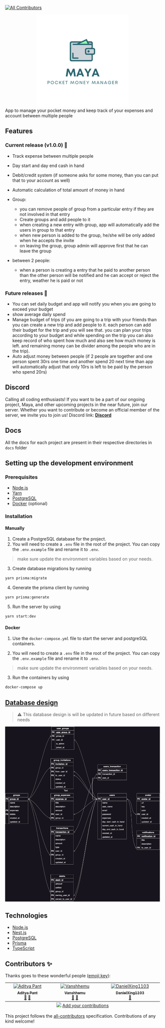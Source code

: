 <!-- ALL-CONTRIBUTORS-BADGE:START - Do not remove or modify this section -->

[![All Contributors](https://img.shields.io/badge/all_contributors-3-orange.svg?style=flat-square)](#contributors-)

<!-- ALL-CONTRIBUTORS-BADGE:END -->

<div align="center">
<img alt="logo" height="300" width="300" src="./assets/logos/full.png" />
</div>
App to manage your pocket money and keep track of your expenses and account between multiple people

## Features

### Current release (v1.0.0) 🏃

-   Track expense between multiple people
-   Day start and day end cash in hand
-   Debit/credit system (if someone asks for some money, than you can put that to your account as well)
-   Automatic calculation of total amount of money in hand

-   Group:
    -   you can remove people of group from a particular entry if they are not involved in that entry
    -   Create groups and add people to it
    -   when creating a new entry with group, app will automatically add the users in group to that entry
    -   when new person is added to the group, he/she will be only added when he accepts the invite
    -   on leaving the group, group admin will approve first that he can leave the group
-   between 2 people:
    -   when a person is creating a entry that he paid to another person than the other person will be notified and he can accept or reject the entry, weather he is paid or not

### Future releases 🚀

-   You can set daily budget and app will notify you when you are going to exceed your budget
-   show average daily spend
-   Manage budget of trips
    (if you are going to a trip with your friends than you can create a new trip and add people to it.
    each person can add their budget for the trip and you will see that. you can plan your trips according to your budget and while spending on the trip you can also keep record of who spent how much and also see how much money is left. and remaining money can be divider among the people who are in the trip).
-   Auto adjust money between people (if 2 people are together and one person spent 30rs one time and another spend 20 next time than app will automatically adjust that only 10rs is left to be paid by the person who spend 20rs)

## Discord

Calling all coding enthusiasts! If you want to be a part of our ongoing project, Maya, and other upcoming projects in the near future, join our server. Whether you want to contribute or become an official member of the server, we invite you to join us! Discord link: **[Discord](https://discord.com/invite/A2GdYbwAnw)**

## Docs

All the docs for each project are present in their respective directories in `docs` folder

## Setting up the development environment

### Prerequisites

-   [Node.js](https://nodejs.org/en/)
-   [Yarn](https://yarnpkg.com/)
-   [PostgreSQL](https://www.postgresql.org/)
-   [Docker](https://www.docker.com/) (optional)

### Installation

#### Manually

1. Create a PostgreSQL database for the project.
2. You will need to create a `.env` file in the root of the project. You can copy the `.env.example` file and rename it to `.env`.

> make sure update the environment variables based on your needs.

3. Create database migrations by running

```bash
yarn prisma:migrate
```

4. Generate the prisma client by running

```bash
yarn prisma:generate
```

5. Run the server by using

```bash
yarn start:dev
```

#### Docker

1. Use the `docker-compose.yml` file to start the server and postgreSQL containers.

2. You will need to create a `.env` file in the root of the project. You can copy the `.env.example` file and rename it to `.env`.

> make sure update the environment variables based on your needs.

3. Run the containers by using

```bash
docker-compose up
```

## [Database design](https://tinyurl.com/2cz8mf74)

> :warning:
> This database design is will be updated in future based on different needs

![db design](./docs/database/db-design.png)

## Technologies

-   [Node.js](https://nodejs.org/en/)
-   [Nest.js](https://nestjs.com/)
-   [PostgreSQL](https://www.postgresql.org/)
-   [Prisma](https://www.prisma.io/)
-   [TypeScript](https://www.typescriptlang.org/)

## Contributors ✨

Thanks goes to these wonderful people ([emoji key](https://allcontributors.org/docs/en/emoji-key)):

<!-- ALL-CONTRIBUTORS-LIST:START - Do not remove or modify this section -->
<!-- prettier-ignore-start -->
<!-- markdownlint-disable -->
<table>
  <tbody>
    <tr>
      <td align="center" valign="top" width="14.28%"><a href="https://github.com/AdityaaPant"><img src="https://avatars.githubusercontent.com/u/128887705?v=4?s=70" width="70px;" alt="Aditya Pant"/><br /><sub><b>Aditya Pant</b></sub></a><br /><a href="#design-adityaapant" title="Design">🎨</a> <a href="https://github.com/aayushchugh/maya/commits?author=adityaapant" title="Documentation">📖</a></td>
      <td align="center" valign="top" width="14.28%"><a href="https://github.com/Vanshhemu"><img src="https://avatars.githubusercontent.com/u/134847830?v=4?s=70" width="70px;" alt="Vanshhemu"/><br /><sub><b>Vanshhemu</b></sub></a><br /><a href="#design-Vanshhemu" title="Design">🎨</a> <a href="https://github.com/aayushchugh/maya/commits?author=Vanshhemu" title="Documentation">📖</a></td>
      <td align="center" valign="top" width="14.28%"><a href="https://github.com/DanielXing1103"><img src="https://avatars.githubusercontent.com/u/112993709?v=4?s=70" width="70px;" alt="DanielXing1103"/><br /><sub><b>DanielXing1103</b></sub></a><br /><a href="https://github.com/aayushchugh/maya/commits?author=DanielXing1103" title="Documentation">📖</a></td>
    </tr>
  </tbody>
  <tfoot>
    <tr>
      <td align="center" size="13px" colspan="7">
        <img src="https://raw.githubusercontent.com/all-contributors/all-contributors-cli/1b8533af435da9854653492b1327a23a4dbd0a10/assets/logo-small.svg">
          <a href="https://all-contributors.js.org/docs/en/bot/usage">Add your contributions</a>
        </img>
      </td>
    </tr>
  </tfoot>
</table>

<!-- markdownlint-restore -->
<!-- prettier-ignore-end -->

<!-- ALL-CONTRIBUTORS-LIST:END -->

This project follows the [all-contributors](https://github.com/all-contributors/all-contributors) specification. Contributions of any kind welcome!
